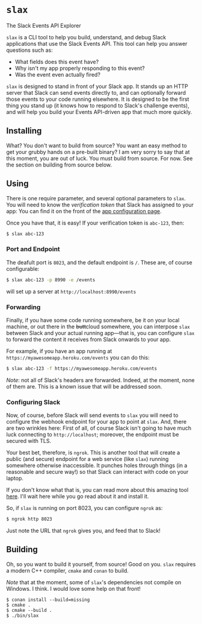 # `slax`
The Slack Events API Explorer

`slax` is a CLI tool to help you build, understand, and debug Slack applications that use the Slack Events API. This tool can help you answer questions such as:

* What fields does this event have?
* Why isn't my app properly responding to this event?
* Was the event even actually fired?

`slax` is designed to stand in front of your Slack app. It stands up an HTTP server that Slack can send events directly to, and can optionally forward those events to your code running elsewhere. It is designed to be the first thing you stand up (it knows how to respond to Slack's challenge events), and will help you build your Events API-driven app that much more quickly.

## Installing

What? You don't want to build from source? You want an easy method to get your grubby hands on a pre-built binary? I am very sorry to say that at this moment, you are out of luck. You must build from source. For now. See the section on building from source below.

## Using

There is one require parameter, and several optional parameters to `slax`. You will need to know the *verification token* that Slack has assigned to your app: You can find it on the front of the [app configuration page](http://TODO).

Once you have that, it is easy! If your verification token is `abc-123`, then:

```bash
$ slax abc-123
```

### Port and Endpoint

The deafult port is `8023`, and the default endpoint is `/`. These are, of course configurable:

```bash
$ slax abc-123 -p 8990 -e /events
```

will set up a server at `http://localhost:8990/events`

### Forwarding

Finally, if you have some code running somewhere, be it on your local machine, or out there in the ~~butt~~cloud somewhere, you can interpose `slax` between Slack and your actual running app—that is, you can configure `slax` to forward the content it receives from Slack onwards to your app.

For example, if you have an app running at `https://myawesomeapp.heroku.com/events` you can do this:

```bash
$ slax abc-123 -f https://myawesomeapp.heroku.com/events
```

*Note*: not all of Slack's headers are forwarded. Indeed, at the moment, none of them are. This is a known issue that will be addressed soon.

### Configuring Slack

Now, of course, before Slack will send events to `slax` you will need to configure the webhook endpoint for your app to point at `slax`. And, there are two wrinkles here: First of all, of course Slack isn't going to have much luck connecting to `http://localhost`; moreover, the endpoint must be secured with TLS.

Your best bet, therefore, is `ngrok`. This is another tool that will create a public (and secure) endpoint for a web service (like `slax`) running somewhere otherwise inaccessible. It punches holes through things (in a reasonable and secure way!) so that Slack can interact with code on your laptop.

If you don't know what that is, you can read more about this amazing tool [here](http://TODO). I'll wait here while you go read about it and install it.

So, if `slax` is running on port 8023, you can configure `ngrok` as:

```bash
$ ngrok http 8023
```

Just note the URL that `ngrok` gives you, and feed that to Slack!

## Building

Oh, so you want to build it yourself, from source! Good on you. `slax` requires a modern C++ compiler, `cmake` and `conan` to build.

*Note* that at the moment, some of `slax`'s dependencies not compile on Windows. I think. I would love some help on that front!

```
$ conan install --build=missing
$ cmake .
$ cmake --build .
$ ./bin/slax
```
